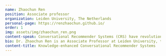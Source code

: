 ```yaml
---
name: Zhaochun Ren
position: Associate professor
organization: Leiden University, The Netherlands
personal-page: https://renzhaochun.github.io/
order: 1
img: assets/img/zhaochun_ren.png
content-speak: Conversational Recommender Systems (CRS) have revolutionized how we interact with the recommender by discerning user preferences through iterative dialogues. However, the effectiveness of these systems is often hindered by a need for more contextual understanding for precise preference modeling. Integrating various external knowledge sources offers promising solutions to enrich dialogue context, predict user preferences, and generate informative responses. This presentation will delve into recent advancements in the realm of knowledge-enhanced CRS, spotlighting studies that leverage knowledge to refine recommendations and enrich user interactions. I will share insights from our recent research that bolsters the recommendation quality and the richness of conversational responses. Additionally, I will illuminate emerging research trajectories within this domain, emphasizing the synergy between CRS and Large Language Models.
bio: Dr. Zhaochun Ren is an Associate Professor at Leiden University, the Netherlands. He is interested in information retrieval and natural language processing, with an emphasis on conversational artificial intelligence, recommender systems, and social media analysis. He aims to develop intelligent agents that can address complex user requests and solve core challenges in NLP and IR towards that goal.
content-title: Knowledge-enhanced Conversational Recommender Systems
---
```

